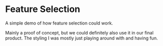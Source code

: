 # Feature Selection
A simple demo of how feature selection could work.

Mainly a proof of concept, but we could definitely also use it in our final product. The styling I was mostly just playing around with and having fun.